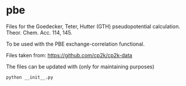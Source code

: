 <!--
SPDX-FileCopyrightText: 2023 The eminus developers
SPDX-License-Identifier: Apache-2.0
-->
# pbe

Files for the Goedecker, Teter, Hutter (GTH) pseudopotential calculation. Theor. Chem. Acc. 114, 145.

To be used with the PBE exchange-correlation functional.

Files taken from: https://github.com/cp2k/cp2k-data

The files can be updated with (only for maintaining purposes)

```terminal
python __init__.py
```
